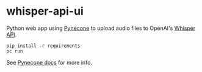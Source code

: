 # whisper-api-ui
Python web app using [Pynecone](https://pynecone.io) to upload audio files to OpenAI's [Whisper API](https://openai.com/blog/introducing-chatgpt-and-whisper-apis).


```
pip install -r requirements
pc run
```
See [Pynecone docs](https://pynecone.io/docs/hosting/self-hosting) for more info.



